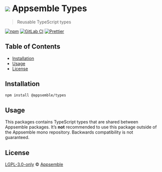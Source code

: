 # ![](https://gitlab.com/appsemble/appsemble/-/raw/0.34.5/config/assets/logo.svg) Appsemble Types

> Reusable TypeScript types

[![npm](https://img.shields.io/npm/v/@appsemble/types)](https://www.npmjs.com/package/@appsemble/types)
[![GitLab CI](https://gitlab.com/appsemble/appsemble/badges/0.34.5/pipeline.svg)](https://gitlab.com/appsemble/appsemble/-/releases/0.34.5)
[![Prettier](https://img.shields.io/badge/code_style-prettier-ff69b4.svg)](https://prettier.io)

## Table of Contents

- [Installation](#installation)
- [Usage](#usage)
- [License](#license)

## Installation

```sh
npm install @appsemble/types
```

## Usage

This packages contains TypeScript types that are shared between Appsemble packages. It’s **not**
recommended to use this package outside of the Appsemble mono repository. Backwards compatibility is
not guaranteed.

## License

[LGPL-3.0-only](https://gitlab.com/appsemble/appsemble/-/blob/0.34.5/LICENSE.md) ©
[Appsemble](https://appsemble.com)
